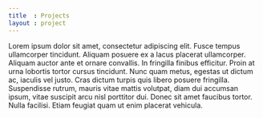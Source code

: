 ```yaml
---
title  : Projects
layout : project
---
```


Lorem ipsum dolor sit amet, consectetur adipiscing elit. Fusce tempus ullamcorper tincidunt. Aliquam posuere ex a lacus placerat ullamcorper. Aliquam auctor ante et ornare convallis. In fringilla finibus efficitur. Proin at urna lobortis tortor cursus tincidunt. Nunc quam metus, egestas ut dictum ac, iaculis vel justo. Cras dictum turpis quis libero posuere fringilla. Suspendisse rutrum, mauris vitae mattis volutpat, diam dui accumsan ipsum, vitae suscipit arcu nisl porttitor dui. Donec sit amet faucibus tortor. Nulla facilisi. Etiam feugiat quam ut enim placerat vehicula.
